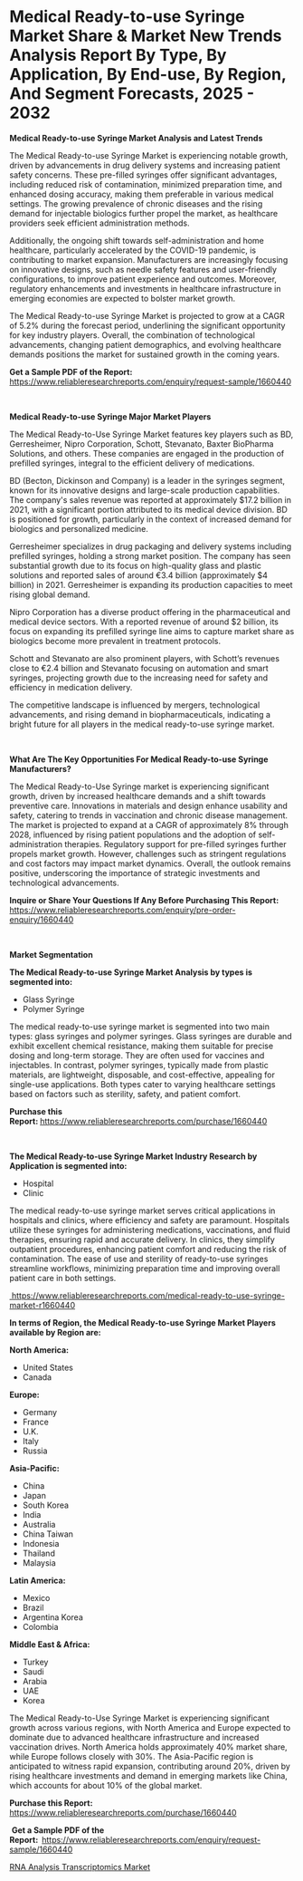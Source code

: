 <p><h1>Medical Ready-to-use Syringe Market Share & Market New Trends Analysis Report By Type, By Application, By End-use, By Region, And Segment Forecasts, 2025 - 2032</h1></p><p><strong>Medical Ready-to-use Syringe Market Analysis and Latest Trends</strong></p>
<p><p>The Medical Ready-to-use Syringe Market is experiencing notable growth, driven by advancements in drug delivery systems and increasing patient safety concerns. These pre-filled syringes offer significant advantages, including reduced risk of contamination, minimized preparation time, and enhanced dosing accuracy, making them preferable in various medical settings. The growing prevalence of chronic diseases and the rising demand for injectable biologics further propel the market, as healthcare providers seek efficient administration methods.</p><p>Additionally, the ongoing shift towards self-administration and home healthcare, particularly accelerated by the COVID-19 pandemic, is contributing to market expansion. Manufacturers are increasingly focusing on innovative designs, such as needle safety features and user-friendly configurations, to improve patient experience and outcomes. Moreover, regulatory enhancements and investments in healthcare infrastructure in emerging economies are expected to bolster market growth.</p><p>The Medical Ready-to-use Syringe Market is projected to grow at a CAGR of 5.2% during the forecast period, underlining the significant opportunity for key industry players. Overall, the combination of technological advancements, changing patient demographics, and evolving healthcare demands positions the market for sustained growth in the coming years.</p></p>
<p><strong>Get a Sample PDF of the Report:&nbsp;</strong> <a href="https://www.reliableresearchreports.com/enquiry/request-sample/1660440?utm_campaign=2745&utm_medium=2&utm_source=Github&utm_content=ia&utm_term=29032025&utm_id=medical-ready-to-use-syringe">https://www.reliableresearchreports.com/enquiry/request-sample/1660440</a></p>
<p>&nbsp;</p>
<p><strong>Medical Ready-to-use Syringe Major Market Players</strong></p>
<p><p>The Medical Ready-to-Use Syringe Market features key players such as BD, Gerresheimer, Nipro Corporation, Schott, Stevanato, Baxter BioPharma Solutions, and others. These companies are engaged in the production of prefilled syringes, integral to the efficient delivery of medications.</p><p>BD (Becton, Dickinson and Company) is a leader in the syringes segment, known for its innovative designs and large-scale production capabilities. The company's sales revenue was reported at approximately $17.2 billion in 2021, with a significant portion attributed to its medical device division. BD is positioned for growth, particularly in the context of increased demand for biologics and personalized medicine.</p><p>Gerresheimer specializes in drug packaging and delivery systems including prefilled syringes, holding a strong market position. The company has seen substantial growth due to its focus on high-quality glass and plastic solutions and reported sales of around €3.4 billion (approximately $4 billion) in 2021. Gerresheimer is expanding its production capacities to meet rising global demand.</p><p>Nipro Corporation has a diverse product offering in the pharmaceutical and medical device sectors. With a reported revenue of around $2 billion, its focus on expanding its prefilled syringe line aims to capture market share as biologics become more prevalent in treatment protocols.</p><p>Schott and Stevanato are also prominent players, with Schott’s revenues close to €2.4 billion and Stevanato focusing on automation and smart syringes, projecting growth due to the increasing need for safety and efficiency in medication delivery.</p><p>The competitive landscape is influenced by mergers, technological advancements, and rising demand in biopharmaceuticals, indicating a bright future for all players in the medical ready-to-use syringe market.</p></p>
<p>&nbsp;</p>
<p><strong>What Are The Key Opportunities For Medical Ready-to-use Syringe Manufacturers?</strong></p>
<p><p>The Medical Ready-to-Use Syringe market is experiencing significant growth, driven by increased healthcare demands and a shift towards preventive care. Innovations in materials and design enhance usability and safety, catering to trends in vaccination and chronic disease management. The market is projected to expand at a CAGR of approximately 8% through 2028, influenced by rising patient populations and the adoption of self-administration therapies. Regulatory support for pre-filled syringes further propels market growth. However, challenges such as stringent regulations and cost factors may impact market dynamics. Overall, the outlook remains positive, underscoring the importance of strategic investments and technological advancements.</p></p>
<p><strong>Inquire or Share Your Questions If Any Before Purchasing This Report:</strong> <a href="https://www.reliableresearchreports.com/enquiry/pre-order-enquiry/1660440?utm_campaign=2745&utm_medium=2&utm_source=Github&utm_content=ia&utm_term=29032025&utm_id=medical-ready-to-use-syringe">https://www.reliableresearchreports.com/enquiry/pre-order-enquiry/1660440</a></p>
<p>&nbsp;</p>
<p><strong>Market Segmentation</strong></p>
<p><strong>The Medical Ready-to-use Syringe Market Analysis by types is segmented into:</strong></p>
<p><ul><li>Glass Syringe</li><li>Polymer Syringe</li></ul></p>
<p><p>The medical ready-to-use syringe market is segmented into two main types: glass syringes and polymer syringes. Glass syringes are durable and exhibit excellent chemical resistance, making them suitable for precise dosing and long-term storage. They are often used for vaccines and injectables. In contrast, polymer syringes, typically made from plastic materials, are lightweight, disposable, and cost-effective, appealing for single-use applications. Both types cater to varying healthcare settings based on factors such as sterility, safety, and patient comfort.</p></p>
<p><strong>Purchase this Report:&nbsp;</strong><a href="https://www.reliableresearchreports.com/purchase/1660440?utm_campaign=2745&utm_medium=2&utm_source=Github&utm_content=ia&utm_term=29032025&utm_id=medical-ready-to-use-syringe">https://www.reliableresearchreports.com/purchase/1660440</a></p>
<p>&nbsp;</p>
<p><strong>The Medical Ready-to-use Syringe Market Industry Research by Application is segmented into:</strong></p>
<p><ul><li>Hospital</li><li>Clinic</li></ul></p>
<p><p>The medical ready-to-use syringe market serves critical applications in hospitals and clinics, where efficiency and safety are paramount. Hospitals utilize these syringes for administering medications, vaccinations, and fluid therapies, ensuring rapid and accurate delivery. In clinics, they simplify outpatient procedures, enhancing patient comfort and reducing the risk of contamination. The ease of use and sterility of ready-to-use syringes streamline workflows, minimizing preparation time and improving overall patient care in both settings.</p></p>
<p><a href="https://www.reliableresearchreports.com/medical-ready-to-use-syringe-market-r1660440?utm_campaign=2745&utm_medium=2&utm_source=Github&utm_content=ia&utm_term=29032025&utm_id=medical-ready-to-use-syringe">&nbsp;https://www.reliableresearchreports.com/medical-ready-to-use-syringe-market-r1660440</a></p>
<p><strong>In terms of Region, the Medical Ready-to-use Syringe Market Players available by Region are:</strong></p>
<p>
    <p> <strong> North America: </strong>
        <ul>
            <li>United States</li>
            <li>Canada</li>
        </ul>
        </p> 
    <p> <strong> Europe: </strong>
        <ul>
            <li>Germany</li>
            <li>France</li>
            <li>U.K.</li>
            <li>Italy</li>
            <li>Russia</li>
        </ul>
        </p> 
    <p> <strong> Asia-Pacific: </strong>
        <ul>
            <li>China</li>
            <li>Japan</li>
            <li>South Korea</li>
            <li>India</li>
            <li>Australia</li>
            <li>China Taiwan</li>
            <li>Indonesia</li>
            <li>Thailand</li>
            <li>Malaysia</li>
        </ul>
        </p> 
    <p> <strong> Latin America: </strong>
        <ul>
            <li>Mexico</li>
            <li>Brazil</li>
            <li>Argentina Korea</li>
            <li>Colombia</li>
        </ul>
        </p> 
    <p> <strong> Middle East & Africa: </strong>
        <ul>
            <li>Turkey</li>
            <li>Saudi</li>
            <li>Arabia</li>
            <li>UAE</li>
            <li>Korea</li>
        </ul>
    </p>
    </p>
<p><p>The Medical Ready-to-Use Syringe Market is experiencing significant growth across various regions, with North America and Europe expected to dominate due to advanced healthcare infrastructure and increased vaccination drives. North America holds approximately 40% market share, while Europe follows closely with 30%. The Asia-Pacific region is anticipated to witness rapid expansion, contributing around 20%, driven by rising healthcare investments and demand in emerging markets like China, which accounts for about 10% of the global market.</p></p>
<p><strong>Purchase this Report: </strong><a href="https://www.reliableresearchreports.com/purchase/1660440?utm_campaign=2745&utm_medium=2&utm_source=Github&utm_content=ia&utm_term=29032025&utm_id=medical-ready-to-use-syringe">https://www.reliableresearchreports.com/purchase/1660440</a></p>
<p>&nbsp;<strong>Get a Sample PDF of the Report:&nbsp;&nbsp;</strong><a href="https://www.reliableresearchreports.com/enquiry/request-sample/1660440?utm_campaign=2745&utm_medium=2&utm_source=Github&utm_content=ia&utm_term=29032025&utm_id=medical-ready-to-use-syringe">https://www.reliableresearchreports.com/enquiry/request-sample/1660440</a></p>
<p><strong></strong></p>
<p><p><a href="https://github.com/tashiafun920/Market-Research-Report-List-1/blob/main/rna-analysis-transcriptomics-market.md?utm_campaign=2745&utm_medium=2&utm_source=Github&utm_content=ia&utm_term=29032025&utm_id=medical-ready-to-use-syringe">RNA Analysis Transcriptomics Market</a></p></p>